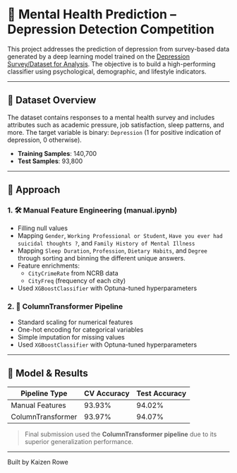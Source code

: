 # 🧠 Mental Health Prediction – Depression Detection Competition

This project addresses the prediction of depression from survey-based data generated by a deep learning model trained on the [Depression Survey/Dataset for Analysis](https://www.kaggle.com/datasets). The objective is to build a high-performing classifier using psychological, demographic, and lifestyle indicators.

---

## 📄 Dataset Overview

The dataset contains responses to a mental health survey and includes attributes such as academic pressure, job satisfaction, sleep patterns, and more. The target variable is binary: `Depression` (1 for positive indication of depression, 0 otherwise).

- **Training Samples**: 140,700
- **Test Samples**: 93,800

---

## 🧠 Approach

### 1. 🛠️ Manual Feature Engineering (manual.ipynb)
- Filling null values
- Mapping `Gender`, `Working Professional or Student`, 
`Have you ever had suicidal thoughts ?`, and `Family History of Mental Illness`
- Mapping `Sleep Duration`, `Profession`, `Dietary Habits`, and `Degree` through sorting and binning the different unique answers.
- Feature enrichments:
  - `CityCrimeRate` from NCRB data
  - `CityFreq` (frequency of each city)
- Used `XGBoostClassifier` with Optuna-tuned hyperparameters 

### 2. 🔁 ColumnTransformer Pipeline
- Standard scaling for numerical features
- One-hot encoding for categorical variables
- Simple imputation for missing values
- Used `XGBoostClassifier` with Optuna-tuned hyperparameters 

---

## 🧪 Model & Results

| Pipeline Type       | CV Accuracy | Test Accuracy |
|---------------------|-------------|---------------|
| Manual Features     | 93.93%      | 94.02%        |
| ColumnTransformer   | 93.97%      | 94.07%        |

> Final submission used the **ColumnTransformer pipeline** due to its superior generalization performance.

---

Built by Kaizen Rowe